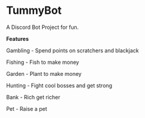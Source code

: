 # TummyBot
 A Discord Bot Project for fun.
 
**Features**

Gambling - Spend points on scratchers and blackjack

Fishing - Fish to make money

Garden - Plant to make money

Hunting - Fight cool bosses and get strong

Bank - Rich get richer

Pet - Raise a pet
